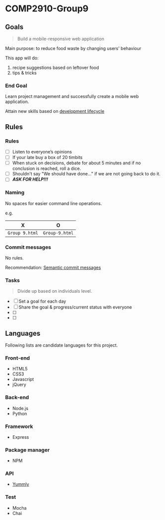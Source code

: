 # COMP2910-Group9

## Goals

> Build a mobile-responsive web application

Main purpose: to reduce food waste by changing users' behaviour

This app will do:
1. recipe suggestions based on leftover food
2. tips & tricks


### End Goal

Learn project management and successfully create a mobile web application. 

Attain new skills based on [development lifecycle](https://en.wikibooks.org/wiki/Introduction_to_Computer_Information_Systems/Program_Development)

## Rules

### Rules

- [ ] Listen to everyone’s opinions
- [ ] If your late buy a box of 20 timbits
- [ ] When stuck on decisions, debate for about 5 minutes and if no conclusion is reached, roll a dice.
- [ ] Shouldn't say "We should have done…" if we are not going back to do it.
- [ ] ***ASK FOR HELP!!!***

### Naming 

No spaces for easier command line operations.

e.g.

| X              | O              |
|----------------|----------------|
| `Group 9.html` | `Group-9.html` |

### Commit messages

No rules.

Recommendation: [Semantic commit messages](https://seesparkbox.com/foundry/semantic_commit_messages)

### Tasks

> Divide up based on individuals level.

- [ ] Set a goal for each day
- [ ] Share the goal & progress/current status with everyone
- [ ] 
- [ ] 


## Languages

Following lists are candidate languages for this project.

### Front-end

- HTML5
- CSS3
- Javascript
- jQuery

### Back-end

- Node.js
- Python

### Framework

- Express

### Package manager

- NPM

### API

- [Yummly](https://www.yummly.com/about)

### Test

- Mocha
- Chai 